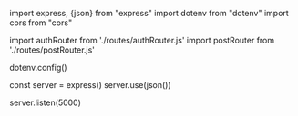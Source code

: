 import express, {json} from "express"
import dotenv from "dotenv"
import cors from "cors"

import authRouter from './routes/authRouter.js'
import postRouter from './routes/postRouter.js'

dotenv.config()

const server = express()
server.use(json())


server.listen(5000)
